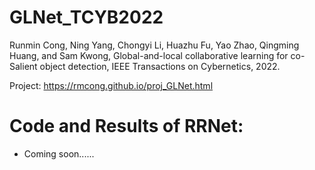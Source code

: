 # GLNet_TCYB2022
Runmin Cong, Ning Yang, Chongyi Li, Huazhu Fu, Yao Zhao, Qingming Huang, and Sam Kwong, Global-and-local collaborative learning for co-Salient object detection, IEEE Transactions on Cybernetics, 2022.

Project: https://rmcong.github.io/proj_GLNet.html

# Code and Results of RRNet:
  - Coming soon......
